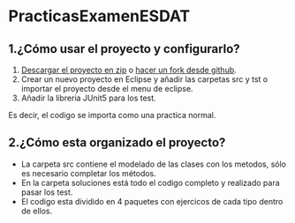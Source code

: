# PracticasExamenESDAT

## 1.¿Cómo usar el proyecto y configurarlo?
1. [Descargar el proyecto en zip](https://github.com/aaronrojas32/PracticasExamenESDAT/archive/refs/heads/main.zip) o [hacer un fork desde github](https://github.com/aaronrojas32/PracticasExamenESDAT/fork).
2. Crear un nuevo proyecto en Eclipse y añadir las carpetas src y tst o importar el proyecto desde el menu de eclipse.
3. Añadir la libreria JUnit5 para los test.

Es decir, el codigo se importa como una practica normal.

## 2.¿Cómo esta organizado el proyecto?
  - La carpeta src contiene el modelado de las clases con los metodos, sólo es necesario completar los métodos.
  - En la carpeta soluciones está todo el codigo completo y realizado para pasar los test.
  - El codigo esta dividido en 4 paquetes con ejercicos de cada tipo dentro de ellos.
